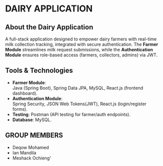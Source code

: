 # **DAIRY APPLICATION**

## About the Dairy Application
A full-stack application designed to empower dairy farmers with real-time milk collection tracking, integrated with secure authentication. 
The **Farmer Module** streamlines milk request submissions, while the **Authentication Module** ensures role-based access (farmers, collectors, admins) via JWT.

## Tools & Technologies
- **Farmer Module**:  
  Java (Spring Boot), Spring Data JPA, MySQL, React.js (frontend dashboard).  
- **Authentication Module**:  
  Spring Security, JSON Web Tokens(JWT), React.js (login/register forms).  
- **Testing**: Postman (API testing for farmer/auth endpoints).  
- **Database**: MySQL.

## GROUP MEMBERS
- Deqow Mohamed
- Ian Mandila
- Meshack Ochieng'
